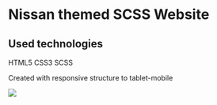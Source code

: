 <h1>Nissan themed SCSS Website</h1>

<h2>Used technologies</h2>

HTML5 CSS3 SCSS

<p>Created with  responsive structure to tablet-mobile </p>

![](screen.gif)
